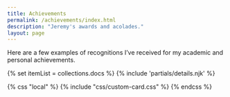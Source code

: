 ```yaml
---
title: Achievements
permalink: /achievements/index.html
description: "Jeremy's awards and acolades."
layout: page
---
```


Here are a few examples of recognitions I’ve received for my academic and personal achievements.
<!-- loop docs -->
{% set itemList = collections.docs %}
{% include 'partials/details.njk' %}

{% css "local" %}
  {% include "css/custom-card.css" %}
{% endcss %}
